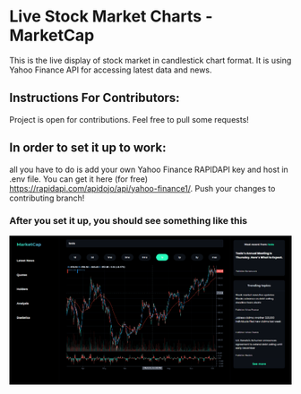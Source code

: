 # Live Stock Market Charts - MarketCap

This is the live display of stock market in candlestick chart format. 
It is using Yahoo Finance API for accessing latest data and news.
## Instructions For Contributors: 
Project is open for contributions. Feel free to pull some requests! 
## In order to set it up to work: 
all you have to do is add your own Yahoo Finance RAPIDAPI key and host in .env file. You can get it here (for free) https://rapidapi.com/apidojo/api/yahoo-finance1/. Push your changes to contributing branch!
### After you set it up, you should see something like this 
![image info](./pictures/marketcap.png)